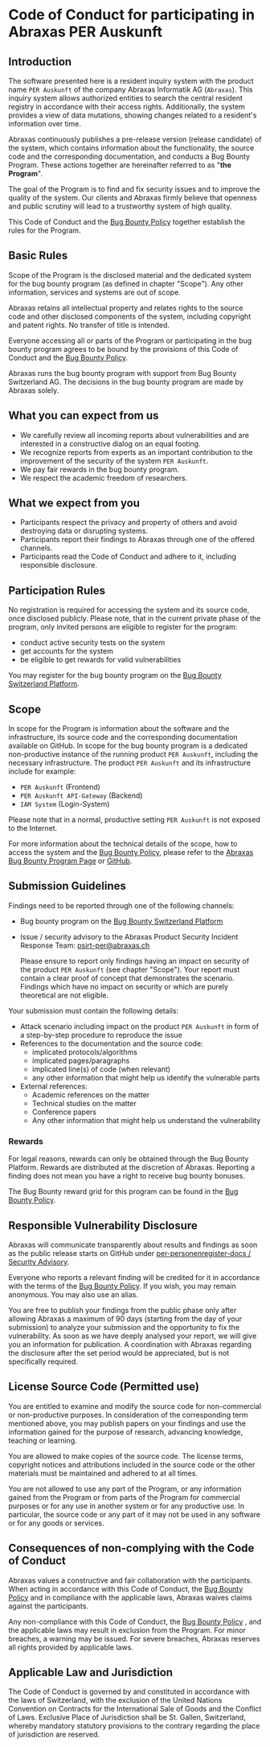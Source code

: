 # Code of Conduct for participating in Abraxas PER Auskunft

## Introduction

The software presented here is a resident inquiry system with the product name `PER Auskunft` of the company Abraxas Informatik AG (`Abraxas`). This inquiry system allows authorized entities to search the central resident registry in accordance with their access rights. Additionally, the system provides a view of data mutations, showing changes related to a resident's information over time.

Abraxas continuously publishes a pre-release version (release candidate) of the system, which contains information about the functionality, the source code and the corresponding documentation, and conducts a Bug Bounty Program. These actions together are hereinafter referred to as "**the Program**".

The goal of the Program is to find and fix security issues and to improve the quality of the system. Our clients and Abraxas firmly believe that openness and public scrutiny will lead to a trustworthy system of high quality.

This Code of Conduct and the [Bug Bounty Policy](./SECURITY.md#bug-bounty-policy) together establish the rules for the Program.

## Basic Rules

Scope of the Program is the disclosed material and the dedicated system for the bug bounty program (as defined in chapter "Scope"). Any other information, services and systems are out of scope.

Abraxas retains all intellectual property and relates rights to the source code and other disclosed components of the system, including copyright and patent rights. No transfer of title is intended.

Everyone accessing all or parts of the Program or participating in the bug bounty program agrees to be bound by the provisions of this Code of Conduct and the [Bug Bounty Policy](./SECURITY.md#bug-bounty-policy).

Abraxas runs the bug bounty program with support from Bug Bounty Switzerland AG. The decisions in the bug bounty program are made by Abraxas solely.

## What you can expect from us

- We carefully review all incoming reports about vulnerabilities and are interested in a constructive dialog on an equal footing.
- We recognize reports from experts as an important contribution to the improvement of the security of the system `PER Auskunft`.
- We pay fair rewards in the bug bounty program.
- We respect the academic freedom of researchers.

## What we expect from you

- Participants respect the privacy and property of others and avoid destroying data or disrupting systems.
- Participants report their findings to Abraxas through one of the offered channels.
- Participants read the Code of Conduct and adhere to it, including responsible disclosure.

## Participation Rules

No registration is required for accessing the system and its source code, once disclosed publicly. Please note, that in the current private phase of the program, only invited persons are eligible to register for the program:

- conduct active security tests on the system
- get accounts for the system
- be eligible to get rewards for valid vulnerabilities

You may register for the bug bounty program on the [Bug Bounty Switzerland Platform](https://www.bugbounty.ch/abraxas/).

## Scope

In scope for the Program is information about the software and the infrastructure, its source code and the corresponding documentation available on GitHub.
In scope for the bug bounty program is a dedicated non-productive instance of the running product `PER Auskunft`, including the necessary infrastructure. The product `PER Auskunft` and its infrastructure include for example:

- `PER Auskunft` (Frontend)
- `PER Auskunft API-Gateway` (Backend)
- `IAM System` (Login-System)

Please note that in a normal, productive setting `PER Auskunft` is not exposed to the Internet.

For more information about the technical details of the scope, how to access the system and the [Bug Bounty Policy](./SECURITY.md#bug-bounty-policy), please refer to the [Abraxas Bug Bounty Program Page](https://www.bugbounty.ch/abraxas/) or [GitHub](https://github.com/abraxas-labs/).

## Submission Guidelines

Findings need to be reported through one of the following channels:

- Bug bounty program on the [Bug Bounty Switzerland Platform](https://www.bugbounty.ch/hacker/)
- Issue / security advisory to the Abraxas Product Security Incident Response Team: <psirt-per@abraxas.ch>

    Please ensure to report only findings having an impact on security of the product `PER Auskunft` (see chapter "Scope"). Your report must contain a clear proof of concept that demonstrates the scenario. Findings which have no impact on security or which are purely theoretical are not eligible.

Your submission must contain the following details:

- Attack scenario including impact on the product `PER Auskunft` in form of a step-by-step procedure to reproduce the issue
- References to the documentation and the source code:
  - implicated protocols/algorithms
  - implicated pages/paragraphs
  - implicated line(s) of code (when relevant)
  - any other information that might help us identify the vulnerable parts
- External references:
  - Academic references on the matter
  - Technical studies on the matter
  - Conference papers
  - Any other information that might help us understand the vulnerability

### Rewards

For legal reasons, rewards can only be obtained through the Bug Bounty Platform. Rewards are distributed at the discretion of Abraxas. Reporting a finding does not mean you have a right to receive bug bounty bonuses.

The Bug Bounty reward grid for this program can be found in the [Bug Bounty Policy](./SECURITY.md#reward-grid).

## Responsible Vulnerability Disclosure

Abraxas will communicate transparently about results and findings as soon as the public release starts on GitHub under [per-personenregister-docs / Security Advisory](https://github.com/abraxas-labs/per-personenregister-docs/security/advisories).

Everyone who reports a relevant finding will be credited for it in accordance with the terms of the [Bug Bounty Policy](./SECURITY.md#bug-bounty-policy). If you wish, you may remain anonymous. You may also use an alias.

You are free to publish your findings from the public phase only after allowing Abraxas a maximum of 90 days (starting from the day of your submission) to analyze your submission and the opportunity to fix the vulnerability. As soon as we have deeply analysed your report, we will give you an information for publication. A coordination with Abraxas regarding the disclosure after the set period would be appreciated, but is not specifically required.

## License Source Code (Permitted use)

You are entitled to examine and modify the source code for non-commercial or non-productive purposes. In consideration of the corresponding term mentioned above, you may publish papers on your findings and use the information gained for the purpose of research, advancing knowledge, teaching or learning.

You are allowed to make copies of the source code. The license terms, copyright notices and attributions included in the source code or the other materials must be maintained and adhered to at all times.

You are not allowed to use any part of the Program, or any information gained from the Program or from parts of the Program for commercial purposes or for any use in another system or for any productive use. In particular, the source code or any part of it may not be used in any software or for any goods or services.

## Consequences of non-complying with the Code of Conduct

Abraxas values a constructive and fair collaboration with the participants. When acting in accordance with this Code of Conduct, the [Bug Bounty Policy](./SECURITY.md#bug-bounty-policy)  and in compliance with the applicable laws, Abraxas waives claims against the participants.

Any non-compliance with this Code of Conduct, the [Bug Bounty Policy](./SECURITY.md#bug-bounty-policy) , and the applicable laws may result in exclusion from the Program. For minor breaches, a warning may be issued. For severe breaches, Abraxas reserves all rights provided by applicable laws.

## Applicable Law and Jurisdiction

The Code of Conduct is governed by and constituted in accordance with the laws of Switzerland, with the exclusion of the United Nations Convention on Contracts for the International Sale of Goods and the Conflict of Laws. Exclusive Place of Jurisdiction shall be St. Gallen, Switzerland, whereby mandatory statutory provisions to the contrary regarding the place of jurisdiction are reserved.